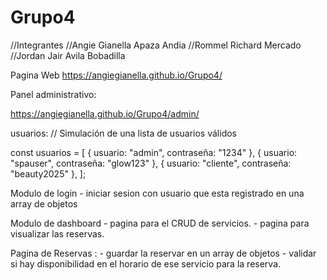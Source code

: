 # Grupo4

//Integrantes
//Angie Gianella Apaza Andia
//Rommel Richard Mercado
//Jordan Jair Avila Bobadilla

Pagina Web
https://angiegianella.github.io/Grupo4/



Panel administrativo:

https://angiegianella.github.io/Grupo4/admin/

usuarios:
// Simulación de una lista de usuarios válidos

const usuarios = [
  { 
    usuario: "admin", contraseña: "1234" 
    },
  { 
    usuario: "spauser", contraseña: "glow123" 
    },
  {
     usuario: "cliente", contraseña: "beauty2025" 
     },
];


Modulo de login - iniciar sesion con usuario que esta registrado en una array de objetos


Modulo de dashboard - pagina para el CRUD de servicios. - pagina para visualizar las reservas.


Pagina de Reservas : - guardar la reservar en un array de objetos - validar si hay disponibilidad en el horario de ese servicio para la reserva.



